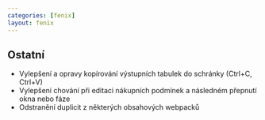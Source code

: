```yaml
---
categories: [fenix]
layout: fenix
---
```


## Ostatní
<ul>
<li>Vylepšení a opravy kopírování výstupních tabulek do schránky (Ctrl+C, Ctrl+V)</li>
<li>Vylepšení chování při editaci nákupních podmínek a následném přepnutí okna nebo fáze</li>
<li>Odstranění duplicit z některých obsahových webpacků</li>
</ul>
